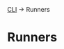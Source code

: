 <div class="breadcrumbs">
    <a href="/administration-guide/runners">CLI</a>
    → Runners
</div>

# Runners
